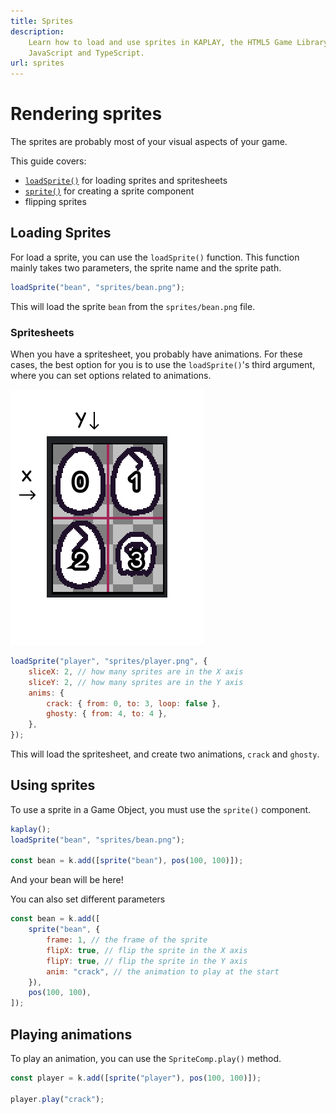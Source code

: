 ```yaml
---
title: Sprites
description:
    Learn how to load and use sprites in KAPLAY, the HTML5 Game Library for
    JavaScript and TypeScript.
url: sprites
---
```


# Rendering sprites

The sprites are probably most of your visual aspects of your game.

This guide covers:

-   [`loadSprite()`](/doc/ctx/loadSprite) for loading sprites and spritesheets
-   [`sprite()`](/doc/ctx/sprite) for creating a sprite component
-   flipping sprites

## Loading Sprites

For load a sprite, you can use the `loadSprite()` function. This function mainly
takes two parameters, the sprite name and the sprite path.

```js
loadSprite("bean", "sprites/bean.png");
```

This will load the sprite `bean` from the `sprites/bean.png` file.

### Spritesheets

When you have a spritesheet, you probably have animations. For these cases, the
best option for you is to use the `loadSprite()`'s third argument, where you can
set options related to animations.

![assets eggs](assets/eggs.png)

```js
loadSprite("player", "sprites/player.png", {
    sliceX: 2, // how many sprites are in the X axis
    sliceY: 2, // how many sprites are in the Y axis
    anims: {
        crack: { from: 0, to: 3, loop: false },
        ghosty: { from: 4, to: 4 },
    },
});
```

This will load the spritesheet, and create two animations, `crack` and `ghosty`.

## Using sprites

To use a sprite in a Game Object, you must use the `sprite()` component.

```js
kaplay();
loadSprite("bean", "sprites/bean.png");

const bean = k.add([sprite("bean"), pos(100, 100)]);
```

And your bean will be here!

You can also set different parameters

```js
const bean = k.add([
    sprite("bean", {
        frame: 1, // the frame of the sprite
        flipX: true, // flip the sprite in the X axis
        flipY: true, // flip the sprite in the Y axis
        anim: "crack", // the animation to play at the start
    }),
    pos(100, 100),
]);
```

## Playing animations

To play an animation, you can use the `SpriteComp.play()` method.

```js
const player = k.add([sprite("player"), pos(100, 100)]);

player.play("crack");
```
